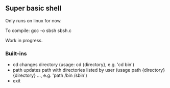 ## Super basic shell

Only runs on linux for now.

To compile: gcc -o sbsh sbsh.c

Work in progress.

### Built-ins
 - cd changes directory (usage: cd {directory}, e.g. 'cd bin')
 - path updates path with directories listed by user (usage path {directory} {directory} ..., e.g. 'path /bin /sbin')
 - exit
